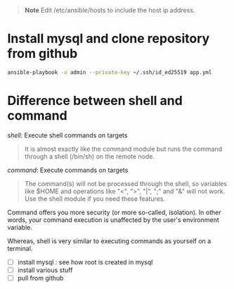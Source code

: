 > **Note**
> Edit /etc/ansible/hosts to include the host ip address.

# Install mysql and clone repository from github

```sh
ansible-playbook -u admin --private-key ~/.ssh/id_ed25519 app.yml
```

# Difference between shell and command

_shell_: Execute shell commands on targets

> It is almost exactly like the command module but runs the command through a shell (/bin/sh) on the remote node.

_command_: Execute commands on targets

> The command(s) will not be processed through the shell, so variables like $HOME and operations like "<", ">", "|", ";" and "&" will not work. Use the shell module if you need these features.

Command offers you more security (or more so-called, isolation). In other words, your command execution is unaffected by the user's environment variable.

Whereas, shell is very similar to executing commands as yourself on a terminal.

- [ ] install mysql : see how root is created in mysql
- [ ] install various stuff
- [ ] pull from github
